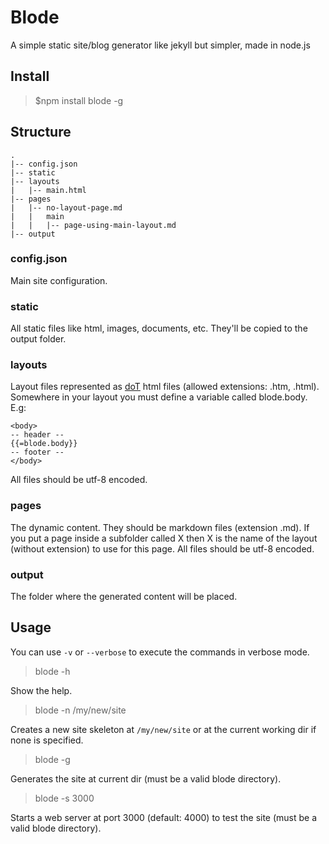 # Blode

A simple static site/blog generator like jekyll but simpler, made in node.js

## Install

> $npm install blode -g

## Structure

    .
    |-- config.json
    |-- static
    |-- layouts
    |   |-- main.html
    |-- pages
    |   |-- no-layout-page.md
    |   |   main
    |   |   |-- page-using-main-layout.md
    |-- output

### config.json

Main site configuration.

### static

All static files like html, images, documents, etc. They'll be copied to the output folder.

### layouts

Layout files represented as [doT](http://olado.github.com/doT/) html files (allowed extensions: .htm, .html).
Somewhere in your layout you must define a variable called blode.body.
<br/>
E.g:

    <body>
    -- header --
    {{=blode.body}}
    -- footer --
    </body>
All files should be utf-8 encoded.

### pages

The dynamic content. They should be markdown files (extension .md).
If you put a page inside a subfolder called X then X is the name of the layout (without extension) to use for this page.
All files should be utf-8 encoded.

### output

The folder where the generated content will be placed.

## Usage

You can use `-v` or `--verbose` to execute the commands in verbose mode.

> blode -h

Show the help.

> blode -n /my/new/site

Creates a new site skeleton at `/my/new/site` or at the current working dir if none is specified.

> blode -g

Generates the site at current dir (must be a valid blode directory).

> blode -s 3000

Starts a web server at port 3000 (default: 4000) to test the site (must be a valid blode directory).